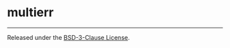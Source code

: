 # multierr

-------------------------------------------------------------------------------

Released under the [BSD-3-Clause License].

[BSD-3-Clause License]: LICENSE